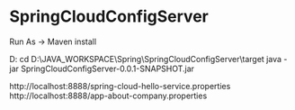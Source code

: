 # SpringCloudConfigServer

Run As -> Maven install

D:
cd D:\JAVA_WORKSPACE\Spring\SpringCloudConfigServer\target
java -jar SpringCloudConfigServer-0.0.1-SNAPSHOT.jar

http://localhost:8888/spring-cloud-hello-service.properties
http://localhost:8888/app-about-company.properties

